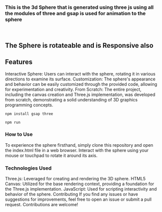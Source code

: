 
### This is the 3d Sphere that is generated using three js using all the modules of three and gsap is used for animation to the sphere 
<br>

## The Sphere is rotateable and is Responsive also 



## Features
Interactive Sphere: Users can interact with the sphere, rotating it in various directions to examine its surface.
Customization: The sphere's appearance and behavior can be easily customized through the provided code, allowing for experimentation and creativity.
From Scratch: The entire project, including the canvas creation and Three.js implementation, was developed from scratch, demonstrating a solid understanding of 3D graphics programming concepts.

``` npm install gsap three ```

``` npm run ```
### How to Use
To experience the sphere firsthand, simply clone this repository and open the index.html file in a web browser. Interact with the sphere using your mouse or touchpad to rotate it around its axis.

### Technologies Used
Three.js: Leveraged for creating and rendering the 3D sphere.
HTML5 Canvas: Utilized for the base rendering context, providing a foundation for the Three.js implementation.
JavaScript: Used for scripting interactivity and behavior of the sphere.
Contributing
If you find any issues or have suggestions for improvements, feel free to open an issue or submit a pull request. Contributions are welcome!


